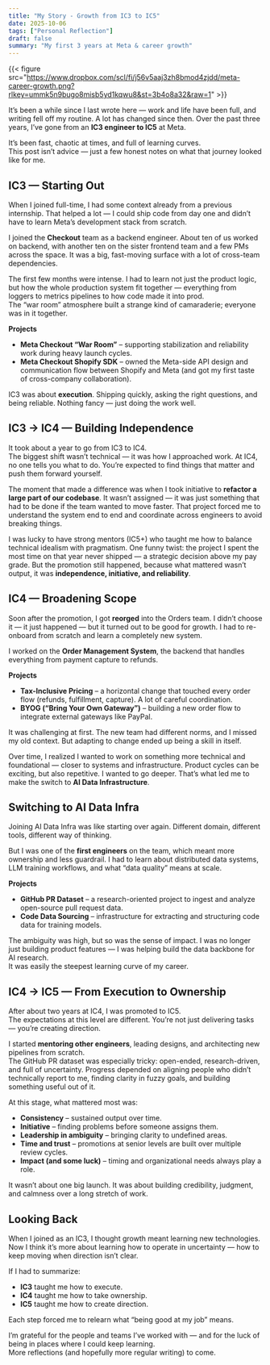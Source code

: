 ```yaml
---
title: "My Story - Growth from IC3 to IC5"
date: 2025-10-06
tags: ["Personal Reflection"]
draft: false
summary: "My first 3 years at Meta & career growth"
---
```


{{< figure src="https://www.dropbox.com/scl/fi/j56v5aaj3zh8bmod4zjdd/meta-career-growth.png?rlkey=ummk5n9bugo8misb5yd1kqwu8&st=3b4o8a32&raw=1" >}}

It’s been a while since I last wrote here — work and life have been full, and writing fell off my routine. A lot has changed since then. Over the past three years, I’ve gone from an **IC3 engineer to IC5** at Meta.

It’s been fast, chaotic at times, and full of learning curves.  
This post isn’t advice — just a few honest notes on what that journey looked like for me.

## IC3 — Starting Out

When I joined full-time, I had some context already from a previous internship. That helped a lot — I could ship code from day one and didn’t have to learn Meta’s development stack from scratch.

I joined the **Checkout** team as a backend engineer. About ten of us worked on backend, with another ten on the sister frontend team and a few PMs across the space. It was a big, fast-moving surface with a lot of cross-team dependencies.

The first few months were intense. I had to learn not just the product logic, but how the whole production system fit together — everything from loggers to metrics pipelines to how code made it into prod.  
The “war room” atmosphere built a strange kind of camaraderie; everyone was in it together.

**Projects**

- **Meta Checkout “War Room”** – supporting stabilization and reliability work during heavy launch cycles.
- **Meta Checkout Shopify SDK** – owned the Meta-side API design and communication flow between Shopify and Meta (and got my first taste of cross-company collaboration).

IC3 was about **execution**. Shipping quickly, asking the right questions, and being reliable. Nothing fancy — just doing the work well.

## IC3 → IC4 — Building Independence

It took about a year to go from IC3 to IC4.  
The biggest shift wasn’t technical — it was how I approached work. At IC4, no one tells you what to do. You’re expected to find things that matter and push them forward yourself.

The moment that made a difference was when I took initiative to **refactor a large part of our codebase**. It wasn’t assigned — it was just something that had to be done if the team wanted to move faster. That project forced me to understand the system end to end and coordinate across engineers to avoid breaking things.

I was lucky to have strong mentors (IC5+) who taught me how to balance technical idealism with pragmatism. One funny twist: the project I spent the most time on that year never shipped — a strategic decision above my pay grade. But the promotion still happened, because what mattered wasn’t output, it was **independence, initiative, and reliability**.

## IC4 — Broadening Scope

Soon after the promotion, I got **reorged** into the Orders team. I didn’t choose it — it just happened — but it turned out to be good for growth. I had to re-onboard from scratch and learn a completely new system.

I worked on the **Order Management System**, the backend that handles everything from payment capture to refunds.

**Projects**

- **Tax-Inclusive Pricing** – a horizontal change that touched every order flow (refunds, fulfillment, capture). A lot of careful coordination.
- **BYOG (“Bring Your Own Gateway”)** – building a new order flow to integrate external gateways like PayPal.

It was challenging at first. The new team had different norms, and I missed my old context. But adapting to change ended up being a skill in itself.

Over time, I realized I wanted to work on something more technical and foundational — closer to systems and infrastructure. Product cycles can be exciting, but also repetitive. I wanted to go deeper. That’s what led me to make the switch to **AI Data Infrastructure**.

## Switching to AI Data Infra

Joining AI Data Infra was like starting over again. Different domain, different tools, different way of thinking.

But I was one of the **first engineers** on the team, which meant more ownership and less guardrail. I had to learn about distributed data systems, LLM training workflows, and what “data quality” means at scale.

**Projects**

- **GitHub PR Dataset** – a research-oriented project to ingest and analyze open-source pull request data.
- **Code Data Sourcing** – infrastructure for extracting and structuring code data for training models.

The ambiguity was high, but so was the sense of impact. I was no longer just building product features — I was helping build the data backbone for AI research.  
It was easily the steepest learning curve of my career.

## IC4 → IC5 — From Execution to Ownership

After about two years at IC4, I was promoted to IC5.  
The expectations at this level are different. You’re not just delivering tasks — you’re creating direction.

I started **mentoring other engineers**, leading designs, and architecting new pipelines from scratch.  
The GitHub PR dataset was especially tricky: open-ended, research-driven, and full of uncertainty. Progress depended on aligning people who didn’t technically report to me, finding clarity in fuzzy goals, and building something useful out of it.

At this stage, what mattered most was:

- **Consistency** – sustained output over time.
- **Initiative** – finding problems before someone assigns them.
- **Leadership in ambiguity** – bringing clarity to undefined areas.
- **Time and trust** – promotions at senior levels are built over multiple review cycles.
- **Impact (and some luck)** – timing and organizational needs always play a role.

It wasn’t about one big launch. It was about building credibility, judgment, and calmness over a long stretch of work.

## Looking Back

When I joined as an IC3, I thought growth meant learning new technologies.  
Now I think it’s more about learning how to operate in uncertainty — how to keep moving when direction isn’t clear.

If I had to summarize:

- **IC3** taught me how to execute.
- **IC4** taught me how to take ownership.
- **IC5** taught me how to create direction.

Each step forced me to relearn what “being good at my job” means.

I’m grateful for the people and teams I’ve worked with — and for the luck of being in places where I could keep learning.  
More reflections (and hopefully more regular writing) to come.
